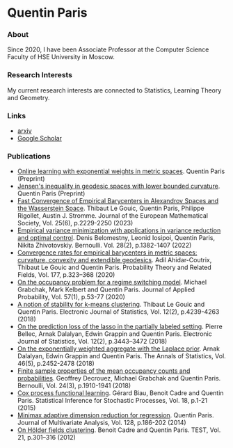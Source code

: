 # Quentin Paris

### About 
Since 2020, I have been Associate Professor at the Computer Science Faculty of HSE University in Moscow. 

### Research Interests
My current research interests are connected to Statistics, Learning Theory and Geometry.

### Links
- [arxiv](https://arxiv.org/search/math?searchtype=author&query=Paris,+Q)
- [Google Scholar](https://scholar.google.com/citations?user=J1BwqGcAAAAJ&hl=ru)

### Publications
- [Online learning with exponential weights in metric spaces](https://arxiv.org/abs/2103.14389). Quentin Paris (Preprint)
- [Jensen's inequality in geodesic spaces with lower bounded curvature](https://arxiv.org/abs/2011.08597). Quentin Paris (Preprint)
- [Fast Convergence of Empirical Barycenters in Alexandrov Spaces and the Wasserstein Space](https://ems.press/journals/jems/articles/5898516). Thibaut Le Gouic, Quentin Paris, Philippe Rigollet, Austin J. Stromme. Journal of the European Mathematical Society, Vol. 25(6), p.2229-2250 (2023)
- [Empirical variance minimization with applications in variance reduction and optimal control](https://projecteuclid.org/journals/bernoulli/volume-28/issue-2/Empirical-variance-minimization-with-applications-in-variance-reduction-and-optimal/10.3150/21-BEJ1392.short). Denis Belomestny, Leonid Iosipoi, Quentin Paris, Nikita Zhivotovskiy. Bernoulli. Vol. 28(2), p.1382-1407 (2022)
- [Convergence rates for empirical barycenters in metric
spaces: curvature, convexity and extendible geodesics](https://link.springer.com/article/10.1007/s00440-019-00950-0). Adil Ahidar-Coutrix, Thibaut Le Gouic and Quentin Paris. Probability Theory and Related Fields, Vol. 177, p.323–368 (2020)
-  [On the occupancy problem for a regime switching model](https://www.cambridge.org/core/journals/journal-of-applied-probability/article/abs/on-the-occupancy-problem-for-a-regimeswitching-model/45C64B4D08F7939C9F3B92A7D3D79DD7). Michael Grabchak, Mark Kelbert and Quentin Paris. Journal of Applied Probability, Vol. 57(1), p.53-77 (2020)
- [A notion of stability for k-means clustering](https://projecteuclid.org/journals/electronic-journal-of-statistics/volume-12/issue-2/A-notion-of-stability-for-k-means-clustering/10.1214/18-EJS1500.full). Thibaut Le Gouic and Quentin Paris. Electronic Journal of Statistics, Vol. 12(2), p.4239-4263 (2018)
- [On the prediction loss of the lasso in the partially labeled
setting](https://projecteuclid.org/journals/electronic-journal-of-statistics/volume-12/issue-2/On-the-prediction-loss-of-the-lasso-in-the-partially/10.1214/18-EJS1457.full). Pierre Bellec, Arnak Dalalyan, Edwin Grappin and Quentin Paris. Electronic Journal of Statistics, Vol. 12(2), p.3443–3472 (2018)
- [On the exponentially weighted aggregate with the Laplace
prior](https://projecteuclid.org/journals/annals-of-statistics/volume-46/issue-5/On-the-exponentially-weighted-aggregate-with-the-Laplace-prior/10.1214/17-AOS1626.full). Arnak Dalalyan, Edwin Grappin and Quentin Paris. The Annals of Statistics, Vol. 46(5), p.2452-2478 (2018)
- [Finite sample properties of the mean occupancy counts and
probabilities](https://projecteuclid.org/journals/bernoulli/volume-24/issue-3/Finite-sample-properties-of-the-mean-occupancy-counts-and-probabilities/10.3150/16-BEJ915.full). Geoffrey Decrouez, Michael Grabchak and Quentin Paris. Bernoulli, Vol. 24(3), p.1910-1941 (2018)
- [Cox process functional learning](https://link.springer.com/article/10.1007/s11203-015-9115-z). Gérard Biau, Benoit Cadre and Quentin Paris. Statistical Inference for Stochastic Processes, Vol. 18, p.1-21 (2015)
- [Minimax adaptive dimension reduction for regression](https://www.sciencedirect.com/science/article/pii/S0047259X14000645). Quentin Paris. Journal of Multivariate Analysis, Vol. 128, p.186-202 (2014)
- [On Hölder fields clustering](https://link.springer.com/article/10.1007/s11749-011-0244-4). Benoit Cadre and Quentin Paris. TEST, Vol. 21, p.301–316 (2012)
